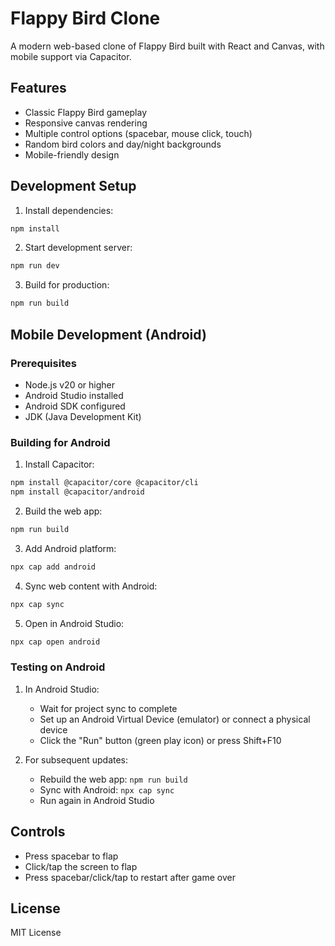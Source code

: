 # Flappy Bird Clone

A modern web-based clone of Flappy Bird built with React and Canvas, with mobile support via Capacitor.

## Features

- Classic Flappy Bird gameplay
- Responsive canvas rendering
- Multiple control options (spacebar, mouse click, touch)
- Random bird colors and day/night backgrounds
- Mobile-friendly design

## Development Setup

<!-- markdownlint-disable MD029 -->
1. Install dependencies:

```bash
npm install
```

2. Start development server:

```bash
npm run dev
```

3. Build for production:

```bash
npm run build
```

## Mobile Development (Android)

### Prerequisites

- Node.js v20 or higher
- Android Studio installed
- Android SDK configured
- JDK (Java Development Kit)

### Building for Android

1. Install Capacitor:

```bash
npm install @capacitor/core @capacitor/cli
npm install @capacitor/android
```

2. Build the web app:

```bash
npm run build
```

3. Add Android platform:

```bash
npx cap add android
```

4. Sync web content with Android:

```bash
npx cap sync
```

5. Open in Android Studio:

```bash
npx cap open android
```

### Testing on Android

1. In Android Studio:
   - Wait for project sync to complete
   - Set up an Android Virtual Device (emulator) or connect a physical device
   - Click the "Run" button (green play icon) or press Shift+F10

2. For subsequent updates:
   - Rebuild the web app: `npm run build`
   - Sync with Android: `npx cap sync`
   - Run again in Android Studio

## Controls

- Press spacebar to flap
- Click/tap the screen to flap
- Press spacebar/click/tap to restart after game over

## License

MIT License
<!-- markdownlint-enable MD029 -->